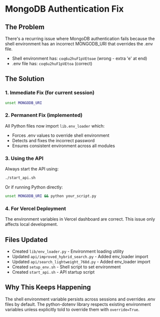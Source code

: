 # MongoDB Authentication Fix

## The Problem
There's a recurring issue where MongoDB authentication fails because the shell environment has an incorrect MONGODB_URI that overrides the .env file.

- Shell environment has: `coq6u2huF1pVEtoae` (wrong - extra 'e' at end)
- .env file has: `coq6u2huF1pVEtoa` (correct)

## The Solution

### 1. Immediate Fix (for current session)
```bash
unset MONGODB_URI
```

### 2. Permanent Fix (implemented)

All Python files now import `lib.env_loader` which:
- Forces .env values to override shell environment
- Detects and fixes the incorrect password
- Ensures consistent environment across all modules

### 3. Using the API

Always start the API using:
```bash
./start_api.sh
```

Or if running Python directly:
```bash
unset MONGODB_URI && python your_script.py
```

### 4. For Vercel Deployment

The environment variables in Vercel dashboard are correct. This issue only affects local development.

## Files Updated
- Created `lib/env_loader.py` - Environment loading utility
- Updated `api/improved_hybrid_search.py` - Added env_loader import
- Updated `api/search_lightweight_768d.py` - Added env_loader import
- Created `setup_env.sh` - Shell script to set environment
- Created `start_api.sh` - API startup script

## Why This Keeps Happening

The shell environment variable persists across sessions and overrides .env files by default. The python-dotenv library respects existing environment variables unless explicitly told to override them with `override=True`.
